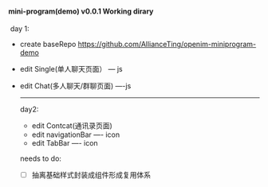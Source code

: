 #### mini-program(demo) v0.0.1 Working dirary

​		day 1:

- create baseRepo https://github.com/AllianceTing/openim-miniprogram-demo

- edit Single(单人聊天页面） — js

- edit Chat(多人聊天/群聊页面) —-js

  ------

  day2:

  - edit Contcat(通讯录页面) 
  - edit navigationBar  —- icon
  - edit TabBar   —- icon 

  needs to do:

  - [ ] 抽离基础样式封装成组件形成复用体系

  

